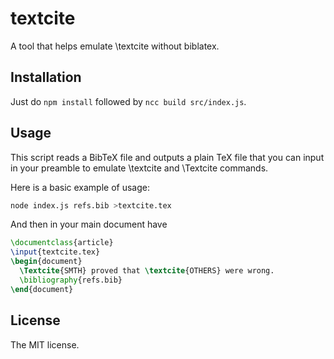 # textcite
A tool that helps emulate \textcite without biblatex.

## Installation

Just do `npm install` followed by `ncc build src/index.js`.

## Usage

This script reads a BibTeX file and outputs a plain TeX file that you can input in your preamble to emulate \textcite and \Textcite commands.

Here is a basic example of usage:

```bash
node index.js refs.bib >textcite.tex
```

And then in your main document have

```tex
\documentclass{article}
\input{textcite.tex}
\begin{document}
  \Textcite{SMTH} proved that \textcite{OTHERS} were wrong.
  \bibliography{refs.bib}
\end{document}
```

## License

The MIT license.
